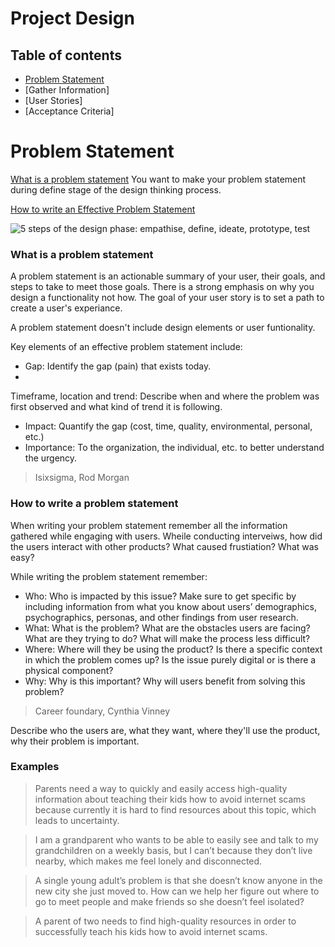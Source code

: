# Project Design

## Table of contents

- [Problem Statement](#Problem_Statement)
- [Gather Information]
- [User Stories]
- [Acceptance Criteria]


# Problem Statement

[What is a problem statement](https://careerfoundry.com/en/blog/ux-design/problem-statement-ux/)
You want to make your problem statement during define stage of the design thinking process. 

[How to write an Effective Problem Statement](https://www.isixsigma.com/getting-started/how-to-write-an-effective-problem-statement/#:~:text=Key%20elements%20of%20an%20effective,environmental%2C%20personal%2C%20etc.)

![5 steps of the design phase: empathise, define, ideate, prototype, test](\images\5-steps-thinking-process)

### What is a problem statement

A problem statement is an actionable summary of your user, their goals, and steps to take to meet those goals. There is a strong emphasis on why you design a functionality not how.
The goal of your user story is to set a path to create a user's experiance.  

A problem statement doesn't include design elements or user funtionality. 

Key elements of an effective problem statement include:

- Gap: Identify the gap (pain) that exists today.
- 
Timeframe, location and trend: Describe when and where the problem was first observed and what kind of trend it is following.
- Impact: Quantify the gap (cost, time, quality, environmental, personal, etc.)
- Importance: To the organization, the individual, etc. to better understand the urgency.

> Isixsigma, Rod Morgan

### How to write a problem statement

When writing your problem statement remember all the information gathered while engaging with users. Wheile conducting interveiws, how did the users interact with other products? What caused frustiation? What was easy?

While writing the problem statement remember:

- Who: Who is impacted by this issue? Make sure to get specific by including information from what you know about users’ demographics, psychographics, personas, and other findings from user research.
- What: What is the problem? What are the obstacles users are facing? What are they trying to do? What will make the process less difficult?
- Where: Where will they be using the product? Is there a specific context in which the problem comes up? Is the issue purely digital or is there a physical component?
- Why: Why is this important? Why will users benefit from solving this problem?

> Career foundary, Cynthia Vinney

Describe who the users are, what they want, where they'll use the product, why their problem is important. 

### Examples

> Parents need a way to quickly and easily access high-quality information about teaching their kids how to avoid internet scams because currently it is hard to find resources about this topic, which leads to uncertainty.

> I am a grandparent who wants to be able to easily see and talk to my grandchildren on a weekly basis, but I can’t because they don’t live nearby, which makes me feel lonely and disconnected.

> A single young adult’s problem is that she doesn’t know anyone in the new city she just moved to. How can we help her figure out where to go to meet people and make friends so she doesn’t feel isolated?

> A parent of two needs to find high-quality resources in order to successfully teach his kids how to avoid internet scams.



